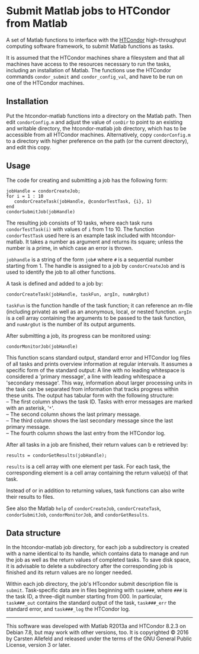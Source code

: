# Submit Matlab jobs to HTCondor from Matlab

A set of Matlab functions to interface with the
[HTCondor](http://research.cs.wisc.edu/htcondor/) high-throughput computing
software framework, to submit Matlab functions as tasks.

It is assumed that the HTCondor machines share a filesystem and that all machines have access to the resources necessary to run the tasks, including an installation of Matlab. The functions use the HTCondor commands `condor_submit` and `condor_config_val`, and have to be run on one of the HTCondor machines.

## Installation

Put the htcondor-matlab functions into a directory on the Matlab path. Then edit `condorConfig.m` and adjust the value of `conDir` to point to an existing and writable directory, the htcondor-matlab job directory, which has to be accessible from all HTCondor machines. Alternatively, copy `condorConfig.m` to a directory with higher preference on the path (or the current directory), and edit this copy.

## Usage

The code for creating and submitting a job has the following form:

    jobHandle = condorCreateJob;
    for i = 1 : 10
       condorCreateTask(jobHandle, @condorTestTask, {i}, 1)
    end
    condorSubmitJob(jobHandle)

The resulting job consists of 10 tasks, where each task runs `condorTestTask(i)` with values of `i` from 1 to 10. The function `condorTestTask` used here is an example task included with htcondor-matlab. It takes a number as argument and returns its square; unless the number is a prime, in which case an error is thrown.

`jobhandle` is a string of the form `job#` where `#` is a sequential number starting from 1. The handle is assigned to a job by `condorCreateJob` and is used to identify the job to all other functions.

A task is defined and added to a job by:

    condorCreateTask(jobHandle, taskFun, argIn, numArgOut)

`taskFun` is the function handle of the task function; it can reference an m-file (including private) as well as an anonymous, local, or nested function. `argIn` is a cell array containing the arguments to be passed to the task function, and `numArgOut` is the number of its output arguments.

After submitting a job, its progress can be monitored using:

    condorMonitorJob(jobHandle)

This function scans standard output, standard error and HTCondor log files of all tasks and prints overview information at regular intervals. It assumes a specific form of the standard output: A line with no leading whitespace is considered a 'primary message', a line with leading whitespace a 'secondary message'. This way, information about larger processing units in the task can be separated from information that tracks progress within these units. The output has tabular form with the following structure:  
– The first column shows the task ID. Tasks with error messages are marked with an asterisk, '`*`'.  
– The second column shows the last primary message.  
– The third column shows the last secondary message since the last primary message.  
– The fourth column shows the last entry from the HTCondor log.

After all tasks in a job are finished, their return values can b    e retrieved by:

    results = condorGetResults(jobHandle);

`results` is a cell array with one element per task. For each task, the corresponding element is a cell array containing the return value(s) of that task.

Instead of or in addition to returning values, task functions can also write their results to files.

See also the Matlab `help` of `condorCreateJob`, `condorCreateTask`, `condorSubmitJob`, `condorMonitorJob`, and `condorGetResults`.

## Data structure

In the htcondor-matlab job directory, for each job a subdirectory is created with a name identical to its handle, which contains data to manage and run the job as well as the return values of completed tasks. To save disk space, it is advisable to delete a subdirectory after the corresponding job is finished and its return values are no longer needed.

Within each job directory, the job's HTcondor submit description file is `submit`. Task-specific data are in files beginning with `task###`, where `###` is the task ID, a three-digit number starting from 000. In particular, `task###_out` contains the standard output of the task, `task###_err` the standard error, and `task###_log` the HTCondor log.

***

This software was developed with Matlab R2013a and HTCondor 8.2.3 on Debian 7.8, but may work with other versions, too.
It is copyrighted © 2016 by Carsten Allefeld and released under the terms of the
GNU General Public License, version 3 or later.
